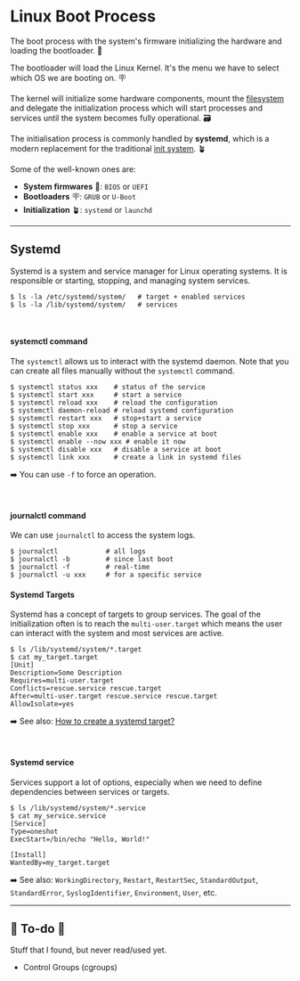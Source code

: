 # Linux Boot Process

<div class="row row-cols-md-2"><div>

The boot process with the system's firmware initializing the hardware and loading the bootloader. 🧳

The bootloader will load the Linux Kernel. It's the menu we have to select which OS we are booting on. 🪧

The kernel will initialize some hardware components, mount the [filesystem](../files/index.md) and delegate the initialization process which will start processes and services until the system becomes fully operational. 🗃️

The initialisation process is commonly handled by **systemd**, which is a modern replacement for the traditional [init system](https://en.wikipedia.org/wiki/Init). 🪴
</div><div>

Some of the well-known ones are:

* **System firmwares** 🧳: `BIOS` or `UEFI`
* **Bootloaders** 🪧: `GRUB` or `U-Boot`
* **Initialization** 🪴: `systemd` or `launchd`
</div></div>

<hr class="sep-both">

## Systemd

<div class="row row-cols-md-2"><div>

Systemd is a system and service manager for Linux operating systems. It is responsible or starting, stopping, and managing system services.

```shell!
$ ls -la /etc/systemd/system/   # target + enabled services
$ ls -la /lib/systemd/system/   # services
```

<br>

#### systemctl command

The `systemctl` allows us to interact with the systemd daemon. Note that you can create all files manually without the `systemctl` command.

```shell!
$ systemctl status xxx    # status of the service
$ systemctl start xxx     # start a service
$ systemctl reload xxx    # reload the configuration
$ systemctl daemon-reload # reload systemd configuration
$ systemctl restart xxx   # stop+start a service
$ systemctl stop xxx      # stop a service
$ systemctl enable xxx    # enable a service at boot
$ systemctl enable --now xxx # enable it now
$ systemctl disable xxx   # disable a service at boot
$ systemctl link xxx      # create a link in systemd files
```

➡️ You can use `-f` to force an operation.

<br>

#### journalctl command

We can use `journalctl` to access the system logs.

```shell!
$ journalctl            # all logs
$ journalctl -b         # since last boot
$ journalctl -f         # real-time
$ journalctl -u xxx     # for a specific service
```
</div><div>

#### Systemd Targets

Systemd has a concept of targets to group services. The goal of the initialization often is to reach the `multi-user.target` which means the user can interact with the system and most services are active.

```shell!
$ ls /lib/systemd/system/*.target
$ cat my_target.target
[Unit]
Description=Some Description
Requires=multi-user.target
Conflicts=rescue.service rescue.target
After=multi-user.target rescue.service rescue.target
AllowIsolate=yes
```

➡️ See also: [How to create a systemd target?](https://unix.stackexchange.com/questions/301987/how-to-create-a-systemd-target)

<br>

#### Systemd service

Services support a lot of options, especially when we need to define dependencies between services or targets.

```shell!
$ ls /lib/systemd/system/*.service
$ cat my_service.service
[Service]
Type=oneshot
ExecStart=/bin/echo "Hello, World!"

[Install]
WantedBy=my_target.target
```

➡️ See also: `WorkingDirectory`, `Restart`, `RestartSec`, `StandardOutput`, `StandardError`, `SyslogIdentifier`, `Environment`, `User`, etc.
</div></div>

<hr class="sep-both">

## 👻 To-do 👻

Stuff that I found, but never read/used yet.

<div class="row row-cols-md-2"><div>

* Control Groups (cgroups)
</div><div>
</div></div>